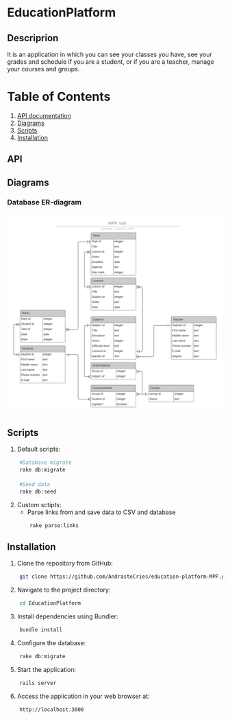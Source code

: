 # EducationPlatform

## Descriprion 

It is an application in which you can see your classes you have, see your grades and schedule if you are a student, or if you are a teacher, manage your courses and groups.

# Table of Contents
1. [API documentation](#API)
2. [Diagrams](#diagrams)
3. [Scripts](#scripts)
4. [Installation](#installation)

## API

## Diagrams

### Database ER-diagram
![DB ER-diagram](https://github.com/AndrasteCries/education-platform-MPP/blob/main/docs/ER_diagramm_v2.png)

## Scripts

1. Default scripts:
```sh
    #Database migrate
    rake db:migrate

    #Seed data
    rake db:seed
```
2. Custom sctipts:
    - Parse links from  and save data to CSV and database
    ```sh
        rake parse:links
    ```

## Installation
1. Clone the repository from GitHub:
```sh
    git clone https://github.com/AndrasteCries/education-platform-MPP.git
```
2. Navigate to the project directory:
```sh
    cd EducationPlatform
```
3. Install dependencies using Bundler:
```sh
    bundle install
```
4. Configure the database:
```sh
    rake db:migrate
```
5. Start the application:
```sh
    rails server
```
6. Access the application in your web browser at:
```sh
    http://localhost:3000
```